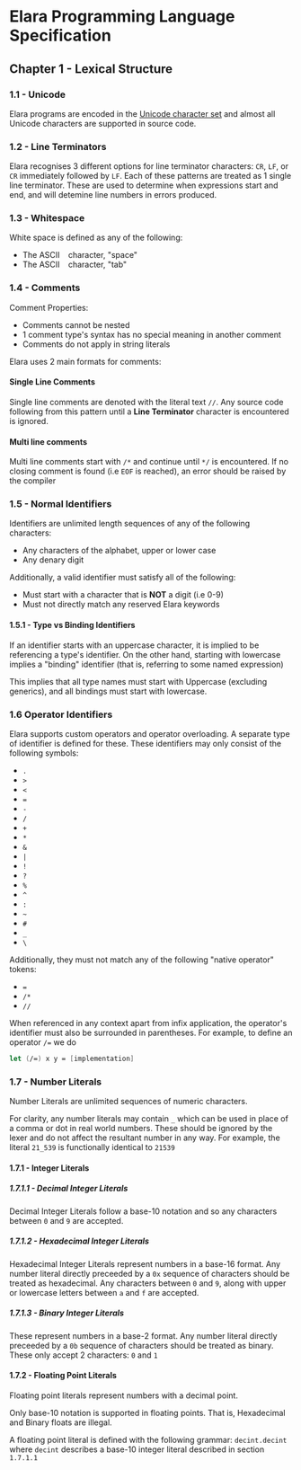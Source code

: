 # Elara Programming Language Specification

## Chapter 1 - Lexical Structure

### 1.1 - Unicode

Elara programs are encoded in the [Unicode character set](https://unicode.org) and almost all Unicode characters are supported in source code.

### 1.2 - Line Terminators

Elara recognises 3 different options for line terminator characters: `CR`, `LF`, or `CR` immediately followed by `LF`.
Each of these patterns are treated as 1 single line terminator. These are used to determine when expressions start and end, and will detemine line numbers in errors produced.

### 1.3 - Whitespace

White space is defined as any of the following:

- The ASCII ` ` character, "space"
- The ASCII ` ` character, "tab"

### 1.4 - Comments

Comment Properties:

- Comments cannot be nested
- 1 comment type's syntax has no special meaning in another comment
- Comments do not apply in string literals

Elara uses 2 main formats for comments:

#### Single Line Comments

Single line comments are denoted with the literal text `//`. Any source code following from this pattern until a **Line Terminator** character is encountered is ignored.

#### Multi line comments

Multi line comments start with `/*` and continue until `*/` is encountered. If no closing comment is found (i.e `EOF` is reached), an error should be raised by the compiler

### 1.5 - Normal Identifiers

Identifiers are unlimited length sequences of any of the following characters:

- Any characters of the alphabet, upper or lower case
- Any denary digit

Additionally, a valid identifier must satisfy all of the following:

- Must start with a character that is **NOT** a digit (i.e 0-9)
- Must not directly match any reserved Elara keywords

#### 1.5.1 - Type vs Binding Identifiers

If an identifier starts with an uppercase character, it is implied to be referencing a type's identifier.
On the other hand, starting with lowercase implies a "binding" identifier (that is, referring to some named expression)

This implies that all type names must start with Uppercase (excluding generics), and all bindings must start with lowercase.

### 1.6 Operator Identifiers

Elara supports custom operators and operator overloading. A separate type of identifier is defined for these.
These identifiers may only consist of the following symbols:

- `.`
- `>`
- `<`
- `=`
- `-`
- `/`
- `+`
- `*`
- `&`
- `|`
- `!`
- `?`
- `%`
- `^`
- `:`
- `~`
- `#`
- `_`
- `\`

Additionally, they must not match any of the following "native operator" tokens:

- `=`
- `/*`
- `//`

When referenced in any context apart from infix application, the operator's identifier must also be surrounded in parentheses. For example, to define an operator `/=` we do 
```fs
let (/=) x y = [implementation]
```


### 1.7 - Number Literals
Number Literals are unlimited sequences of numeric characters. 

For clarity, any number literals may contain `_` which can be used in place of a comma or dot in real world numbers. These should be ignored by the lexer and do not affect the resultant number in any way. For example, the literal `21_539` is functionally identical to `21539`


#### 1.7.1 - Integer Literals

##### 1.7.1.1 - Decimal Integer Literals
Decimal Integer Literals follow a base-10 notation and so any characters between `0` and `9` are accepted.

##### 1.7.1.2 - Hexadecimal Integer Literals
Hexadecimal Integer Literals represent numbers in a base-16 format. Any number literal directly preceeded by a `0x` sequence of characters should be treated as hexadecimal. Any characters between `0` and `9`, along with upper or lowercase letters between `a` and `f` are accepted.

##### 1.7.1.3 - Binary Integer Literals
These represent numbers in a base-2 format. Any number literal directly preceeded by a `0b` sequence of characters should be treated as binary. These only accept 2 characters: `0` and `1`

#### 1.7.2 - Floating Point Literals

Floating point literals represent numbers with a decimal point.

Only base-10 notation is supported in floating points. That is, Hexadecimal and Binary floats are illegal.

A floating point literal is defined with the following grammar:
`decint.decint`
where `decint` describes a base-10 integer literal described in section `1.7.1.1`

